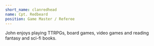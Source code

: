 ```yaml
---
short_name: clanredhead
name: Cpt. Redbeard
position: Game Master / Referee
---
```


John enjoys playing TTRPGs, board games, video games and reading fantasy and sci-fi books.
